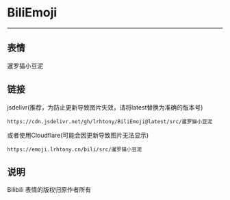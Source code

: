 # BiliEmoji
---
## 表情
暹罗猫小豆泥
## 链接
jsdelivr(推荐，为防止更新导致图片失效，请将latest替换为准确的版本号)
```
https://cdn.jsdelivr.net/gh/lrhtony/BiliEmoji@latest/src/暹罗猫小豆泥
```
或者使用Cloudflare(可能会因更新导致图片无法显示)
```
https://emoji.lrhtony.cn/bili/src/暹罗猫小豆泥
```
## 说明
Bilibili 表情的版权归原作者所有
